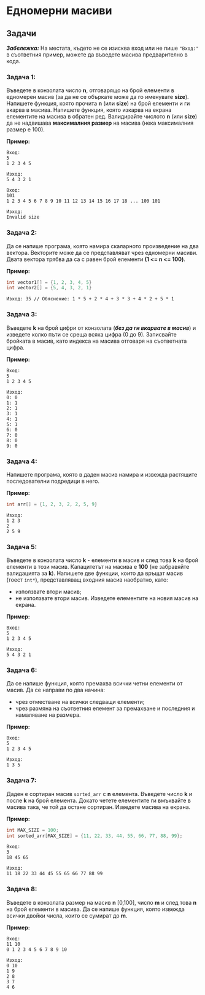 <h1> Едномерни масиви</h1>

## Задачи

***Забележка:*** На местата, където не се изисква вход или не пише `"Вход:"` в съответния пример, можете да въведете масива предварително в кода.

### Задача 1:
Въведете в конзолата число **n**, отговарящо на брой елементи в едномерен масив (за да не се объркате може да го именувате **size**). Напишете функция, която прочита **n** (или **size**) на брой елементи и ги вкарва в масива. Напишете функция, която изкарва на екрана елементите на масива в обратен ред. Валидирайте числото **n** (или **size**) да не надвишава **максималния размер** на масива (нека максималния размер е 100).

**Пример:**
```
Вход: 
5
1 2 3 4 5

Изход: 
5 4 3 2 1

Вход: 
101
1 2 3 4 5 6 7 8 9 10 11 12 13 14 15 16 17 18 ... 100 101

Изход:
Invalid size
```

### Задача 2:
Да се напише програма, която намира скаларното произведение на два вектора. Векторите може да се представляват чрез едномерни масиви. Двата вектора трябва да са с равен брой елементи **(1 <= n <= 100)**.

**Пример:**
```c++
int vector1[] = {1, 2, 3, 4, 5}
int vector2[] = {5, 4, 3, 2, 1}
```
```
Изход: 35 // Обяснение: 1 * 5 + 2 * 4 + 3 * 3 + 4 * 2 + 5 * 1
```

### Задача 3:
Въведете **k** на брой цифри от конзолата (***без да ги вкарвате в масив***) и изведете колко пъти се среща всяка цифра (0 до 9). Записвайте бройката в масив, като индекса на масива отговаря на съответната цифра. 

**Пример:**
```
Вход: 
5
1 2 3 4 5

Изход:
0: 0
1: 1
2: 1
3: 1
4: 1
5: 1
6: 0
7: 0
8: 0
9: 0
```

### Задача 4:
Напишете програма, която в даден масив намира и извежда растящите последователни подредици в него.

**Пример:**
```c++
int arr[] = {1, 2, 3, 2, 2, 5, 9}
```
```
Изход:
1 2 3
2
2 5 9
```

### Задача 5:
Въведете в конзолата число **k** - елементи в масив и след това **k** на брой елементи в този масив. Капацитетът на масива е **100** (не забравяйте валидацията за **k**). Напишете две функции, които да връщат масив (тоест `int*`), представляващ входния масив наобратно, като:
- използвате втори масив;
- не използвате втори масив.
Изведете елементите на новия масив на екрана.

**Пример:**
```
Вход:
5
1 2 3 4 5

Изход:
5 4 3 2 1
```

### Задача 6:
Да се напише функция, която премахва всички четни елементи от масив. Да се направи по два начина:
- чрез отместване на всички следващи елементи;
- чрез размяна на съответния елемент за премахване и последния и намаляване на размера.

**Пример:**
```
Вход:
5
1 2 3 4 5

Изход:
1 3 5
```

### Задача 7:
Даден е сортиран масив `sorted_arr` с **n** елемента. Въведете число **k** и после **k** на брой елемента. Докато четете елементите ги вмъквайте в масива така, че той да остане сортиран. Изведете масива на екрана.

**Пример:**
```c++
int MAX_SIZE = 100;
int sorted_arr[MAX_SIZE] = {11, 22, 33, 44, 55, 66, 77, 88, 99};
```
```
Вход:
3
18 45 65

Изход:
11 18 22 33 44 45 55 65 66 77 88 99
```

### Задача 8:
Въведете в конзолата размер на масив **n** [0,100], число **m** и след това **n** на брой елементи в масива. Да се напише функция, която извежда всички двойки числа, които се сумират до **m**.

**Пример:**
```
Вход:
11 10
0 1 2 3 4 5 6 7 8 9 10

Изход:
0 10
1 9
2 8
3 7
4 6
```



